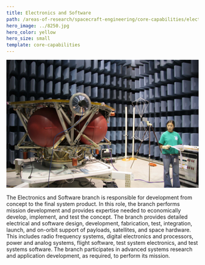 ```yaml
---
title: Electronics and Software
path: /areas-of-research/spacecraft-engineering/core-capabilities/electronics-software
hero_image: ../8250.jpg
hero_color: yellow
hero_size: small
template: core-capabilities
---
```

![An Electronics and Software team member](8240.jpg)

The Electronics and Software branch is responsible for development from concept to the final system product. In this role, the branch performs mission development and provides expertise needed to economically develop, implement, and test the concept. The branch provides detailed electrical and software design, development, fabrication, test, integration, launch, and on-orbit support of payloads, satellites, and space hardware. This includes radio frequency systems, digital electronics and processors, power and analog systems, flight software, test system electronics, and test systems software. The branch participates in advanced systems research and application development, as required, to perform its mission. 